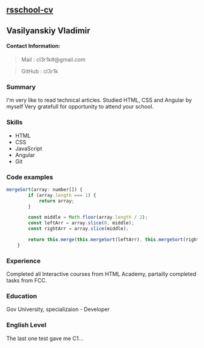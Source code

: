 ## [rsschool-cv](https://Cl3r1k.github.io/rsschool-cv/)

## Vasilyanskiy Vladimir

#### Contact Information:
> Mail : cl3r1k#@gmail.com

> GitHub : cl3r1k


### Summary

I'm very like to read technical articles. Studied HTML, CSS and Angular by myself
Very gratefull for opportunity to attend your school.


### Skills
* HTML
* CSS
* JavaScript
* Angular
* Git

### Code examples


```javascript
mergeSort(array: number[]) {
        if (array.length === 1) {
            return array;
        }

        const middle = Math.floor(array.length / 2);
        const leftArr = array.slice(0, middle);
        const rightArr = array.slice(middle);

        return this.merge(this.mergeSort(leftArr), this.mergeSort(rightArr));
    }
```

### Experience
Completed all Interactive courses from HTML Academy, partailly completed tasks from FCC.

### Education
Gov University, specializaion - Developer

### English Level

The last one test gave me C1...

